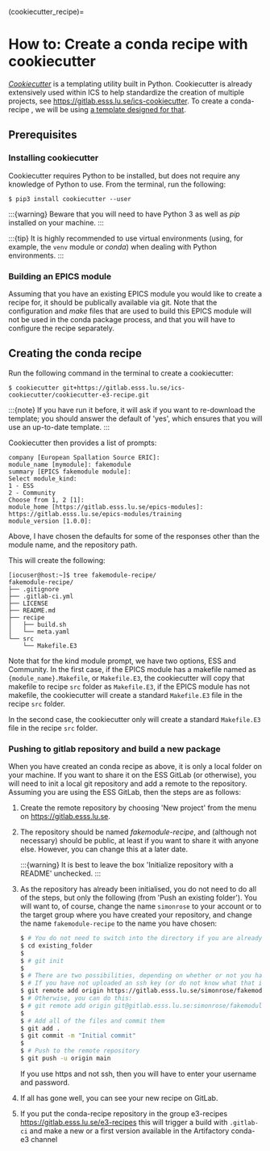 (cookiecutter_recipe)=

# How to: Create a conda recipe with cookiecutter

*[Cookiecutter](https://github.com/cookiecutter/cookiecutter)* is a templating
utility built in Python. Cookiecutter is already extensively used within ICS to
help standardize the creation of multiple projects, see
<https://gitlab.esss.lu.se/ics-cookiecutter>. To create a conda-recipe , we will
be using [a template designed for
that](https://gitlab.esss.lu.se/ics-cookiecutter/cookiecutter-e3-recipe).

## Prerequisites

### Installing cookiecutter

Cookiecutter requires Python to be installed, but does not require any knowledge
of Python to use. From the terminal, run the following:

```console
$ pip3 install cookiecutter --user
```

:::{warning}
Beware that you will need to have Python 3 as well as *pip* installed on your machine.
:::

:::{tip}
It is highly recommended to use virtual environments (using, for example, the
`venv` module or *conda*) when dealing with Python environments.
:::

### Building an EPICS module


Assuming that you have an existing EPICS module you would like to create a recipe
for, it should be publically available via git. Note that the configuration
and *make* files that are used to build this EPICS module will not be used in the
conda package process, and that you will have to configure the recipe separately.

## Creating the conda recipe

Run the following command in the terminal to create a cookiecutter:

```console
$ cookiecutter git+https://gitlab.esss.lu.se/ics-cookiecutter/cookiecutter-e3-recipe.git
```

:::{note}
If you have run it before, it will ask if you want to re-download the template;
you should answer the default of 'yes', which ensures that you will use an
up-to-date template.
:::

Cookiecutter then provides a list of prompts:

```console
company [European Spallation Source ERIC]: 
module_name [mymodule]: fakemodule
summary [EPICS fakemodule module]: 
Select module_kind:
1 - ESS
2 - Community
Choose from 1, 2 [1]: 
module_home [https://gitlab.esss.lu.se/epics-modules]: https://gitlab.esss.lu.se/epics-modules/training
module_version [1.0.0]:
```

Above, I have chosen the defaults for some of the responses other than the
module name, and the repository path. 

This will create the following:

```console
[iocuser@host:~]$ tree fakemodule-recipe/
fakemodule-recipe/
├── .gitignore
├── .gitlab-ci.yml
├── LICENSE
├── README.md
├── recipe
│   ├── build.sh
│   └── meta.yaml
└── src
    └── Makefile.E3
```

Note that for the kind module prompt, we have two options, ESS and Community.
In the first case, if the EPICS module has a makefile named as `{module_name}.Makefile`, or `Makefile.E3`, the cookiecutter will copy that makefile to recipe `src` folder  as `Makefile.E3`, if the EPICS module has not makefile, the cookiecutter will create a standard `Makefile.E3` file in the recipe `src` folder.

In the second case, the cookiecutter only will create a standard `Makefile.E3`
file in the recipe `src` folder.


### Pushing to gitlab repository and build a new package

When you have created an conda recipe as above, it is only a local folder
on your machine. If you want to share it on the ESS GitLab (or otherwise), you
will need to init a local git repository and add a remote to the repository.
Assuming you are using the ESS GitLab, then the steps are as follows:

1. Create the remote repository by choosing 'New project' from the menu on
<https://gitlab.esss.lu.se>.

2. The repository should be named *fakemodule-recipe*, and (although not necessary)
   should be public, at least if you want to share it with anyone else. However,
   you can change this at a later date.

   :::{warning}
   It is best to leave the box 'Initialize repository with a README' unchecked.
   :::

3. As the repository has already been initialised, you do not need to do all of
   the steps, but only the following (from 'Push an existing folder'). You will
   want to, of course, change the name `simonrose` to your account or to the
   target group where you have created your repository, and change the name
   `fakemodule-recipe` to the name you have chosen:

   ```bash
   $ # You do not need to switch into the directory if you are already there
   $ cd existing_folder
   $
   $ # git init
   $
   $ # There are two possibilities, depending on whether or not you have uploaded an SSH key to GitLab:
   $ # If you have not uploaded an ssh key (or do not know what that is), do the following:
   $ git remote add origin https://gitlab.esss.lu.se/simonrose/fakemodule-recipe.git
   $ # Otherwise, you can do this:
   $ # git remote add origin git@gitlab.esss.lu.se:simonrose/fakemodule-recipe.git
   $
   $ # Add all of the files and commit them
   $ git add .
   $ git commit -m "Initial commit"
   $
   $ # Push to the remote repository
   $ git push -u origin main
   ```

   If you use https and not ssh, then you will have to enter your username and password.

4. If all has gone well, you can see your new recipe on GitLab.

5. If you put the conda-recipe repository in the group e3-recipes
<https://gitlab.esss.lu.se/e3-recipes> this will trigger a build
with `.gitlab-ci` and make a new or a first version available in the
Artifactory conda-e3 channel
